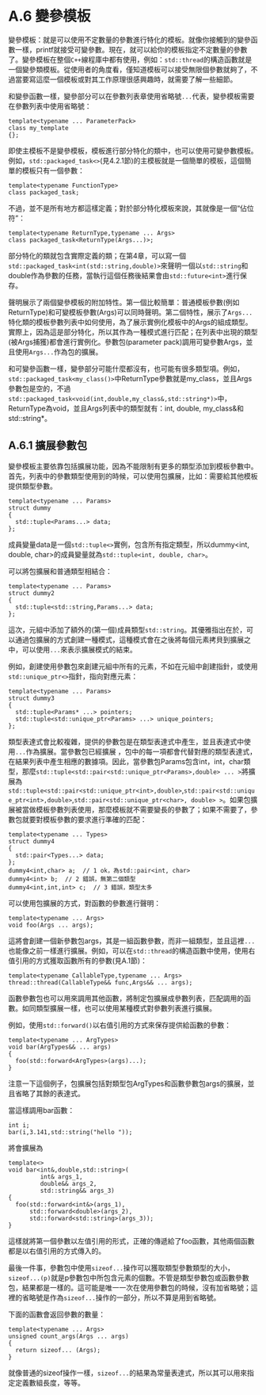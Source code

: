 # A.6 變參模板

變參模板：就是可以使用不定數量的參數進行特化的模板。就像你接觸到的變參函數一樣，printf就接受可變參數。現在，就可以給你的模板指定不定數量的參數了。變參模板在整個`C++`線程庫中都有使用，例如：`std::thread`的構造函數就是一個變參類模板。從使用者的角度看，僅知道模板可以接受無限個參數就夠了，不過當要寫這麼一個模板或對其工作原理很感興趣時，就需要了解一些細節。

和變參函數一樣，變參部分可以在參數列表章使用省略號`...`代表，變參模板需要在參數列表中使用省略號：

```
template<typename ... ParameterPack>
class my_template
{};
```

即使主模板不是變參模板，模板進行部分特化的類中，也可以使用可變參數模板。例如，`std::packaged_task<>`(見4.2.1節)的主模板就是一個簡單的模板，這個簡單的模板只有一個參數：

```
template<typename FunctionType>
class packaged_task;
```

不過，並不是所有地方都這樣定義；對於部分特化模板來說，其就像是一個“佔位符”：

```
template<typename ReturnType,typename ... Args>
class packaged_task<ReturnType(Args...)>;
```

部分特化的類就包含實際定義的類；在第4章，可以寫一個`std::packaged_task<int(std::string,double)>`來聲明一個以`std::string`和double作為參數的任務，當執行這個任務後結果會由`std::future<int>`進行保存。

聲明展示了兩個變參模板的附加特性。第一個比較簡單：普通模板參數(例如ReturnType)和可變模板參數(Args)可以同時聲明。第二個特性，展示了`Args...`特化類的模板參數列表中如何使用，為了展示實例化模板中的Args的組成類型。實際上，因為這是部分特化，所以其作為一種模式進行匹配；在列表中出現的類型(被Args捕獲)都會進行實例化。參數包(parameter pack)調用可變參數Args，並且使用`Args...`作為包的擴展。

和可變參函數一樣，變參部分可能什麼都沒有，也可能有很多類型項。例如，`std::packaged_task<my_class()>`中ReturnType參數就是my_class，並且Args參數包是空的，不過`std::packaged_task<void(int,double,my_class&,std::string*)>`中，ReturnType為void，並且Args列表中的類型就有：int, double, my_class&和std::string*。

## A.6.1 擴展參數包

變參模板主要依靠包括擴展功能，因為不能限制有更多的類型添加到模板參數中。首先，列表中的參數類型使用到的時候，可以使用包擴展，比如：需要給其他模板提供類型參數。

```
template<typename ... Params>
struct dummy
{
  std::tuple<Params...> data;
};
```

成員變量data是一個`std::tuple<>`實例，包含所有指定類型，所以dummy<int, double, char>的成員變量就為`std::tuple<int, double, char>`。

可以將包擴展和普通類型相結合：

```
template<typename ... Params>
struct dummy2
{
  std::tuple<std::string,Params...> data;
};
```

這次，元組中添加了額外的(第一個)成員類型`std::string`。其優雅指出在於，可以通過包擴展的方式創建一種模式，這種模式會在之後將每個元素拷貝到擴展之中，可以使用`...`來表示擴展模式的結束。

例如，創建使用參數包來創建元組中所有的元素，不如在元組中創建指針，或使用`std::unique_ptr<>`指針，指向對應元素：

```
template<typename ... Params>
struct dummy3
{
  std::tuple<Params* ...> pointers;
  std::tuple<std::unique_ptr<Params> ...> unique_pointers;
};
```

類型表達式會比較複雜，提供的參數包是在類型表達式中產生，並且表達式中使用`...`作為擴展。當參數包已經擴展 ，包中的每一項都會代替對應的類型表達式，在結果列表中產生相應的數據項。因此，當參數包Params包含int，int，char類型，那麼`std::tuple<std::pair<std::unique_ptr<Params>,double> ... >`將擴展為`std::tuple<std::pair<std::unique_ptr<int>,double>`,`std::pair<std::unique_ptr<int>,double>`,`std::pair<std::unique_ptr<char>, double> >`。如果包擴展被當做模板參數列表使用，那麼模板就不需要變長的參數了；如果不需要了，參數包就要對模板參數的要求進行準確的匹配：

```
template<typename ... Types>
struct dummy4
{
  std::pair<Types...> data;
};
dummy4<int,char> a;  // 1 ok，為std::pair<int, char>
dummy4<int> b;  // 2 錯誤，無第二個類型
dummy4<int,int,int> c;  // 3 錯誤，類型太多
```

可以使用包擴展的方式，對函數的參數進行聲明：

```
template<typename ... Args>
void foo(Args ... args);
```

這將會創建一個新參數包args，其是一組函數參數，而非一組類型，並且這裡`...`也能像之前一樣進行擴展。例如，可以在`std::thread`的構造函數中使用，使用右值引用的方式獲取函數所有的參數(見A.1節)：

```
template<typename CallableType,typename ... Args>
thread::thread(CallableType&& func,Args&& ... args);
```

函數參數包也可以用來調用其他函數，將制定包擴展成參數列表，匹配調用的函數。如同類型擴展一樣，也可以使用某種模式對參數列表進行擴展。

例如，使用`std::forward()`以右值引用的方式來保存提供給函數的參數：

```
template<typename ... ArgTypes>
void bar(ArgTypes&& ... args)
{
  foo(std::forward<ArgTypes>(args)...);
}
```

注意一下這個例子，包擴展包括對類型包ArgTypes和函數參數包args的擴展，並且省略了其餘的表達式。

當這樣調用bar函數：

```
int i;
bar(i,3.141,std::string("hello "));
```

將會擴展為

```
template<>
void bar<int&,double,std::string>(
         int& args_1,
         double&& args_2,
         std::string&& args_3)
{
  foo(std::forward<int&>(args_1),
      std::forward<double>(args_2),
      std::forward<std::string>(args_3));
}
```

這樣就將第一個參數以左值引用的形式，正確的傳遞給了foo函數，其他兩個函數都是以右值引用的方式傳入的。

最後一件事，參數包中使用`sizeof...`操作可以獲取類型參數類型的大小，`sizeof...(p)`就是p參數包中所包含元素的個數。不管是類型參數包或函數參數包，結果都是一樣的。這可能是唯一一次在使用參數包的時候，沒有加省略號；這裡的省略號是作為`sizeof...`操作的一部分，所以不算是用到省略號。

下面的函數會返回參數的數量：

```
template<typename ... Args>
unsigned count_args(Args ... args)
{
  return sizeof... (Args);
}
```

就像普通的sizeof操作一樣，`sizeof...`的結果為常量表達式，所以其可以用來指定定義數組長度，等等。